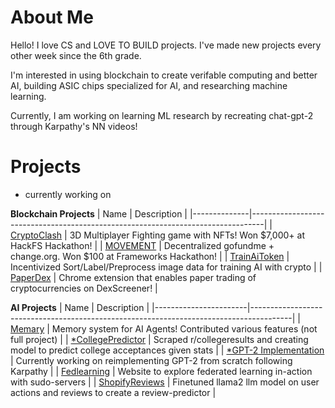 # About Me
Hello! I love CS and LOVE TO BUILD projects. I've made new projects every other week since the 6th grade.

I'm interested in using blockchain to create verifable computing and better AI, building ASIC chips specialized for AI, and researching machine learning.

Currently, I am working on learning ML research by recreating chat-gpt-2 through Karpathy's NN videos!


# Projects
* currently working on

**Blockchain Projects**
| Name         | Description                                                                     |
|--------------|---------------------------------------------------------------------------------|
| [CryptoClash](https://github.com/shreybirmiwal/CryptoClash-HackFS2024)  | 3D Multiplayer Fighting game with NFTs! Won $7,000+ at HackFS Hackathon!        |
| [MOVEMENT](https://github.com/shreybirmiwal/movement)     | Decentralized gofundme + change.org. Won $100 at Frameworks Hackathon!          |
| [TrainAiToken](https://github.com/shreybirmiwal/trainAI) | Incentivized Sort/Label/Preprocess image data for training AI with crypto       |
| [PaperDex](https://github.com/shreybirmiwal/PaperDex)     | Chrome extension that enables paper trading of cryptocurrencies on DexScreener! |

**AI Projects**
| Name                  | Description                                                                            |
|-----------------------|----------------------------------------------------------------------------------------|
| [Memary](https://github.com/kingjulio8238/Memary/pull/26)                | Memory system for AI Agents! Contributed various features (not full project)           |
| [*CollegePredictor](https://github.com/shreybirmiwal/college-predictor)     | Scraped r/collegeresults and creating model to predict college acceptances given stats |
| [*GPT-2 Implementation](https://github.com/shreybirmiwal/nn-learn) | Currently working on reimplementing GPT-2 from scratch following Karpathy              |
| [Fedlearning](https://github.com/shreybirmiwal/fedlearning)           | Website to explore federated learning in-action with sudo-servers                      |
| [ShopifyReviews](https://github.com/shreybirmiwal/finetuned-llama2-user_reviews)        | Finetuned llama2 llm model on user actions and reviews to create a review-predictor    |
